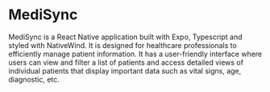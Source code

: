 # MediSync

MediSync is a React Native application built with Expo, Typescript and styled with NativeWind. It is designed for healthcare professionals to efficiently manage patient information.
It has a user-friendly interface where users can view and filter a list of patients and access detailed views of individual patients that display important data such as vital signs, age, diagnostic, etc.
